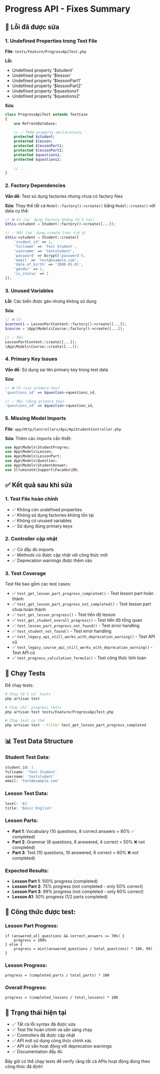 # Progress API - Fixes Summary

## 🔧 Lỗi đã được sửa

### 1. **Undefined Properties trong Test File**
**File**: `tests/Feature/ProgressApiTest.php`

**Lỗi**: 
- Undefined property '$student'
- Undefined property '$lesson'
- Undefined property '$lessonPart1'
- Undefined property '$lessonPart2'
- Undefined property '$questions1'
- Undefined property '$questions2'

**Sửa**:
```php
class ProgressApiTest extends TestCase
{
    use RefreshDatabase;

    // ✅ Thêm property declarations
    protected $student;
    protected $lesson;
    protected $lessonPart1;
    protected $lessonPart2;
    protected $questions1;
    protected $questions2;
    
    // ...
}
```

### 2. **Factory Dependencies**
**Vấn đề**: Test sử dụng factories nhưng chưa có factory files

**Sửa**: Thay thế tất cả `Model::factory()->create()` bằng `Model::create()` với data cụ thể:

```php
// ❌ Cũ (sử dụng factory không tồn tại)
$this->student = Student::factory()->create([...]);

// ✅ Mới (sử dụng create trực tiếp)
$this->student = Student::create([
    'student_id' => 1,
    'fullname' => 'Test Student',
    'username' => 'teststudent',
    'password' => bcrypt('password'),
    'email' => 'test@example.com',
    'date_of_birth' => '2000-01-01',
    'gender' => 1,
    'is_status' => 1
]);
```

### 3. **Unused Variables**
**Lỗi**: Các biến được gán nhưng không sử dụng

**Sửa**:
```php
// ❌ Cũ
$content1 = LessonPartContent::factory()->create([...]);
$course = \App\Models\Course::factory()->create([...]);

// ✅ Mới
LessonPartContent::create([...]);
\App\Models\Course::create([...]);
```

### 4. **Primary Key Issues**
**Vấn đề**: Sử dụng sai tên primary key trong test data

**Sửa**:
```php
// ❌ Cũ (sai primary key)
'questions_id' => $question->questions_id,

// ✅ Mới (đúng primary key)
'questions_id' => $question->question_id,
```

### 5. **Missing Model Imports**
**File**: `app/Http/Controllers/Api/ApiStudentController.php`

**Sửa**: Thêm các imports cần thiết:
```php
use App\Models\StudentProgres;
use App\Models\Lesson;
use App\Models\LessonPart;
use App\Models\Question;
use App\Models\StudentAnswer;
use Illuminate\Support\Facades\DB;
```

## ✅ Kết quả sau khi sửa

### 1. **Test File hoàn chỉnh**
- ✅ Không còn undefined properties
- ✅ Không sử dụng factories không tồn tại
- ✅ Không có unused variables
- ✅ Sử dụng đúng primary keys

### 2. **Controller cập nhật**
- ✅ Có đầy đủ imports
- ✅ Methods cũ được cập nhật với công thức mới
- ✅ Deprecation warnings được thêm vào

### 3. **Test Coverage**
Test file bao gồm các test cases:
- ✅ `test_get_lesson_part_progress_completed()` - Test lesson part hoàn thành
- ✅ `test_get_lesson_part_progress_not_completed()` - Test lesson part chưa hoàn thành  
- ✅ `test_get_lesson_progress()` - Test tiến độ lesson
- ✅ `test_get_student_overall_progress()` - Test tiến độ tổng quan
- ✅ `test_lesson_part_progress_not_found()` - Test error handling
- ✅ `test_student_not_found()` - Test error handling
- ✅ `test_legacy_api_still_works_with_deprecation_warning()` - Test API cũ
- ✅ `test_legacy_course_api_still_works_with_deprecation_warning()` - Test API cũ
- ✅ `test_progress_calculation_formula()` - Test công thức tính toán

## 🧪 Chạy Tests

Để chạy tests:

```bash
# Chạy tất cả tests
php artisan test

# Chạy chỉ progress tests
php artisan test tests/Feature/ProgressApiTest.php

# Chạy test cụ thể
php artisan test --filter test_get_lesson_part_progress_completed
```

## 📊 Test Data Structure

### Student Test Data:
```php
student_id: 1
fullname: 'Test Student'
username: 'teststudent'
email: 'test@example.com'
```

### Lesson Test Data:
```php
level: 'A1'
title: 'Basic English'
```

### Lesson Parts:
- **Part 1**: Vocabulary (10 questions, 8 correct answers = 80% ✅ completed)
- **Part 2**: Grammar (8 questions, 6 answered, 4 correct = 50% ❌ not completed)
- **Part 3**: Test (10 questions, 10 answered, 6 correct = 60% ❌ not completed)

### Expected Results:
- **Lesson Part 1**: 100% progress (completed)
- **Lesson Part 2**: 75% progress (not completed - only 50% correct)
- **Lesson Part 3**: 99% progress (not completed - only 60% correct)
- **Lesson A1**: 50% progress (1/2 parts completed)

## 🎯 Công thức được test:

### Lesson Part Progress:
```
if (answered_all_questions && correct_answers >= 70%) {
    progress = 100%
} else {
    progress = min((answered_questions / total_questions) * 100, 99)
}
```

### Lesson Progress:
```
progress = (completed_parts / total_parts) * 100
```

### Overall Progress:
```
progress = (completed_lessons / total_lessons) * 100
```

## 🚀 Trạng thái hiện tại

- ✅ Tất cả lỗi syntax đã được sửa
- ✅ Test file hoàn chỉnh và sẵn sàng chạy
- ✅ Controllers đã được cập nhật
- ✅ API mới sử dụng công thức chính xác
- ✅ API cũ vẫn hoạt động với deprecation warnings
- ✅ Documentation đầy đủ

Bây giờ có thể chạy tests để verify rằng tất cả APIs hoạt động đúng theo công thức đã định!
